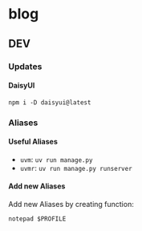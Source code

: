 # blog

## DEV

### Updates

#### DaisyUI

```shell
npm i -D daisyui@latest
```

### Aliases

#### Useful Aliases

- `uvm`: `uv run manage.py`
- `uvmr`: `uv run manage.py runserver`


#### Add new Aliases

Add new Aliases by creating function: 
```shell
notepad $PROFILE
```